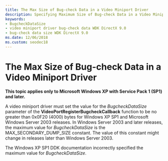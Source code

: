 ```yaml
---
title: The Max Size of Bug-check Data in a Video Miniport Driver
description: Specifying Maximum Size of Bug-check Data in a Video Miniport Driver
keywords:
- BugcheckDataSize
- video miniport driver bug-check data WDK DirectX 9.0
- bug-check data size WDK DirectX 9.0
ms.date: 12/06/2018
ms.custom: seodec18
---
```


# The Max Size of Bug-check Data in a Video Miniport Driver


**This topic applies only to Microsoft Windows XP with Service Pack 1 (SP1) and later.**

A video miniport driver must set the value for the *BugcheckDataSize* parameter of the **VideoPortRegisterBugcheckCallback** function to be no greater than 0x0F20 (4000) bytes for Windows XP SP1 and Microsoft Windows Server 2003 releases. In Windows Server 2003 and later releases, the maximum value for *BugcheckDataSize* is the MAX\_SECONDARY\_DUMP\_SIZE constant. The value of this constant might change in releases later than Windows Server 2003.

The Windows XP SP1 DDK documentation incorrectly specified the maximum value for *BugcheckDataSize*.

 

 





